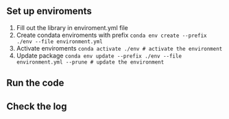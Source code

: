 ## Set up enviroments
1. Fill out the library in enviroment.yml file
2. Create condata enviroments with prefix
``` conda env create --prefix ./env --file environment.yml ```
3. Activate enviroments
``` conda activate ./env # activate the environment ```
4. Update package
``` conda env update --prefix ./env --file environment.yml --prune # update the environment ```

## Run the code

## Check the log